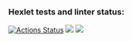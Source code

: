### Hexlet tests and linter status:
[![Actions Status](https://github.com/Sergey-frontend/frontend-project-11/workflows/hexlet-check/badge.svg)](https://github.com/Sergey-frontend/frontend-project-11/actions)
<a href="https://codeclimate.com/github/Sergey-frontend/frontend-project-11/maintainability"><img src="https://api.codeclimate.com/v1/badges/d5fef53aac3d9a775f27/maintainability" /></a>
<a href="https://codeclimate.com/github/Sergey-frontend/frontend-project-11/test_coverage"><img src="https://api.codeclimate.com/v1/badges/d5fef53aac3d9a775f27/test_coverage" /></a>